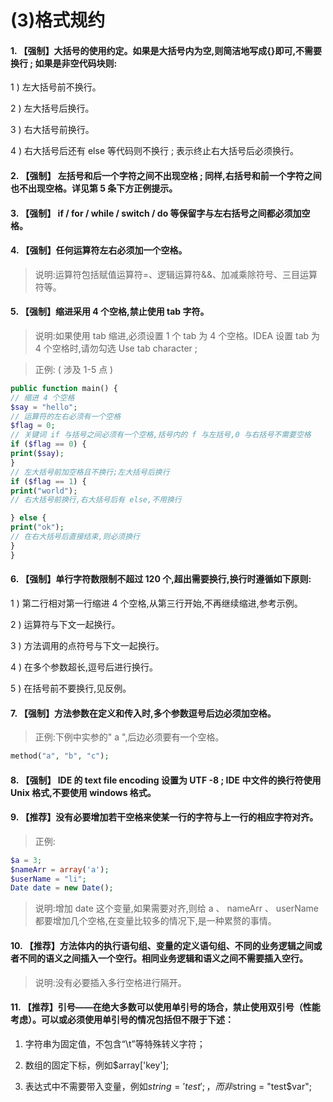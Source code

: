 (3)格式规约
========

#### 1. 【强制】大括号的使用约定。如果是大括号内为空,则简洁地写成{}即可,不需要换行 ; 如果是非空代码块则:

1 ) 左大括号前不换行。

2 ) 左大括号后换行。

3 ) 右大括号前换行。

4 ) 右大括号后还有 else 等代码则不换行 ; 表示终止右大括号后必须换行。

#### 2. 【强制】 左括号和后一个字符之间不出现空格 ; 同样,右括号和前一个字符之间也不出现空格。详见第 5 条下方正例提示。

#### 3. 【强制】 if / for / while / switch / do 等保留字与左右括号之间都必须加空格。

#### 4. 【强制】任何运算符左右必须加一个空格。

> 说明:运算符包括赋值运算符=、逻辑运算符&&、加减乘除符号、三目运算符等。

#### 5. 【强制】缩进采用 4 个空格,禁止使用 tab 字符。
> 说明:如果使用 tab 缩进,必须设置 1 个 tab 为 4 个空格。IDEA 设置 tab 为 4 个空格时,请勿勾选 Use tab character ;

> 正例: ( 涉及 1-5 点 )

```php 
public function main() {
// 缩进 4 个空格
$say = "hello";
// 运算符的左右必须有一个空格
$flag = 0;
// 关键词 if 与括号之间必须有一个空格,括号内的 f 与左括号,0 与右括号不需要空格
if ($flag == 0) {
print($say);
}
// 左大括号前加空格且不换行;左大括号后换行
if ($flag == 1) {
print("world");
// 右大括号前换行,右大括号后有 else,不用换行

} else {
print("ok");
// 在右大括号后直接结束,则必须换行
}
}
```

#### 6. 【强制】单行字符数限制不超过 120 个,超出需要换行,换行时遵循如下原则:

1 ) 第二行相对第一行缩进 4 个空格,从第三行开始,不再继续缩进,参考示例。

2 ) 运算符与下文一起换行。

3 ) 方法调用的点符号与下文一起换行。

4 ) 在多个参数超长,逗号后进行换行。

5 ) 在括号前不要换行,见反例。



#### 7. 【强制】方法参数在定义和传入时,多个参数逗号后边必须加空格。

> 正例:下例中实参的" a ",后边必须要有一个空格。

```php
method("a", "b", "c");
```

#### 8. 【强制】 IDE 的 text file encoding 设置为 UTF -8 ; IDE 中文件的换行符使用 Unix 格式,不要使用 windows 格式。

#### 9. 【推荐】没有必要增加若干空格来使某一行的字符与上一行的相应字符对齐。
> 正例:
```php
$a = 3;
$nameArr = array('a');
$userName = "li";
Date date = new Date();
```

> 说明:增加 date 这个变量,如果需要对齐,则给 a 、 nameArr 、 userName 都要增加几个空格,在变量比较多的情况下,是一种累赘的事情。

#### 10. 【推荐】方法体内的执行语句组、变量的定义语句组、不同的业务逻辑之间或者不同的语义之间插入一个空行。相同业务逻辑和语义之间不需要插入空行。

> 说明:没有必要插入多行空格进行隔开。


#### 11. 【推荐】引号——在绝大多数可以使用单引号的场合，禁止使用双引号（性能考虑）。可以或必须使用单引号的情况包括但不限于下述：

1) 字符串为固定值，不包含“\t”等特殊转义字符；

2) 数组的固定下标，例如$array['key'];

3) 表达式中不需要带入变量，例如$string = 'test';，而非$string = "test$var"; 
